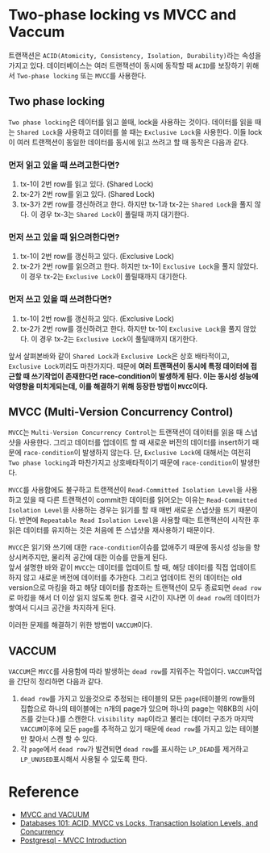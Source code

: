 # Two-phase locking vs MVCC and Vaccum

트랜잭션은 `ACID(Atomicity, Consistency, Isolation, Durability)`라는 속성을 가지고 있다. 데이터베이스는 여러 트랜잭션이 동시에 동작할 때 `ACID`를 보장하기 위해서 `Two-phase locking` 또는 `MVCC`를 사용한다.  

## Two phase locking

`Two phase locking`은 데이터를 읽고 쓸때, lock을 사용하는 것이다. 데이터를 읽을 때는 `Shared Lock`을 사용하고 데이터를 쓸 때는 `Exclusive Lock`을 사용한다. 이들 lock이 여러 트랜잭션이 동일한 데이터를 동시에 읽고 쓰려고 할 때 동작은 다음과 같다.  

### 먼저 읽고 있을 때 쓰려고한다면?

1. tx-1이 2번 row를 읽고 있다. (Shared Lock)
2. tx-2가 2번 row를 읽고 있다. (Shared Lock)
3. tx-3가 2번 row를 갱신하려고 한다. 하지만 tx-1과 tx-2는 `Shared Lock`을 풀지 않다. 이 경우 tx-3는 `Shared Lock`이 풀릴때 까지 대기한다. 

### 먼저 쓰고 있을 때 읽으려한다면?

1. tx-1이 2번 row를 갱신하고 있다. (Exclusive Lock)
2. tx-2가 2번 row를 읽으려고 한다. 하지만 tx-1이 `Exclusive Lock`을 풀지 않았다. 이 경우 tx-2는 `Exclusive Lock`이 풀릴때까지 대기한다. 

### 먼저 쓰고 있을 때 쓰려한다면?

1. tx-1이 2번 row를 갱신하고 있다. (Exclusive Lock)
2. tx-2가 2번 row를 갱신하려고 한다. 하지만 tx-1이 `Exclusive Lock`을 풀지 않았다. 이 경우 tx-2는 `Exclusive Lock`이 풀릴때까지 대기한다. 

앞서 살펴본바와 같이 `Shared Lock`과 `Exclusive Lock`은 상호 배타적이고, `Exclusive Lock`끼리도 마찬가지다. 때문에 **여러 트랜잭션이 동시에 특정 데이터에 접근할 때 쓰기작업이 존재한다면 race-condition이 발생하게 된다. 이는 동시성 성능에 악영향을 미치게되는데, 이를 해결하기 위해 등장한 방법이 `MVCC`이다.**

## MVCC (Multi-Version Concurrency Control)

`MVCC`는 `Multi-Version Concurrency Control`는 트랜잭션이 데이터를 읽을 때 스냅샷을 사용한다. 그리고 데이터를 업데이트 할 때 새로운 버전의 데이터를 insert하기 때문에 `race-condition`이 발생하지 않는다. 단, `Exclusive Lock`에 대해서는 여전히 `Two phase locking`과 마찬가지고 상호배타적이기 때문에 `race-condition`이 발생한다. 

`MVCC`를 사용함에도 불구하고 트랜잭션이 `Read-Committed Isolation Level`을 사용하고 있을 때 다른 트랜잭션이 commit한 데이터를  읽어오는 이유는 `Read-Committed Isolation Level`을 사용하는 경우는 읽기를 할 때 매번 새로운 스냅샷을 뜨기 때문이다. 반면에 `Repeatable Read Isolation Level`을 사용할 때는 트랜잭션이 시작한 후 읽은 데이터를 유지하는 것은 처음에 뜬 스냅샷을 재사용하기 때문이다.

`MVCC`은 읽기와 쓰기에 대한 `race-condition`이슈를 없애주기 때문에 동시성 성능을 향상시켜주지만, 물리적 공간에 대한 이슈를 만들게 된다.   
앞서 설명한 바와 같이 `MVCC`는 데이터를 업데이트 할 때, 해당 데이터를 직접 업데이트하지 않고 새로운 버전에 데이터를 추가한다. 그리고 업데이트 전의 데이터는 old version으로 마킹을 하고 해당 데이터를 참조하는 트랜잭션이 모두 종료되면 `dead row`로 마킹을 해서 더 이상 읽지 않도록 한다. 결국 시간이 지나면 이 `dead row`의 데이터가 쌓여서 디시크 공간을 차지하게 된다. 

이러한 문제를 해결하기 위한 방법이 `VACCUM`이다.

## VACCUM

`VACCUM`은 `MVCC`를 사용함에 따라 발생하는 `dead row`를 지워주는 작업이다. `VACCUM`작업을 간단히 정리하면 다음과 같다.  

1. `dead row`를 가지고 있을것으로 추정되는 테이블의 모든 `page`(테이블의 row들의 집합으로 하나의 테이블에는 n개의 page가 있으며 하나의 page는 약8KB의 사이즈를 갖는다.)를 스캔한다. `visibility map`이라고 불리는 데이터 구조가 마지막 `VACCUM`이후에 모든 `page`를 추적하고 있기 때문에 `dead row`를 가지고 있는 테이블만 찾아서 스캔 할 수 있다.
2. 각 `page`에서 `dead row`가 발견되면 `dead row`를 표시하는 `LP_DEAD`를 제거하고 `LP_UNUSED`표시해서 사용될 수 있도록 한다. 

# Reference

* [MVCC and VACUUM](http://rhaas.blogspot.com/2017/12/mvcc-and-vacuum.html?m=1)
* [Databases 101: ACID, MVCC vs Locks, Transaction Isolation Levels, and Concurrency](http://ithare.com/databases-101-acid-mvcc-vs-locks-transaction-isolation-levels-and-concurrency/#rabbitref-Postgre)
* [Postgresql - MVCC Introduction](https://www.postgresql.org/docs/current/mvcc-intro.html)
